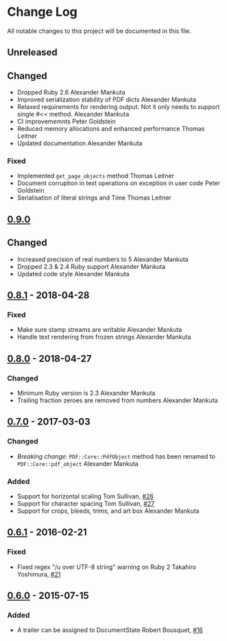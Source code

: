 # Change Log

All notable changes to this project will be documented in this file.

## Unreleased

## Changed

- Dropped Ruby 2.6
  Alexander Mankuta
- Improved serialization stability of PDF dicts
  Alexander Mankuta
- Relaxed requirements for rendering output. Not it only needs to support single
  #<< method.
  Alexander Mankuta
- CI improvememnts
  Peter Goldstein
- Reduced memory allocations and enhanced performance
  Thomas Leitner
- Updated documentation
  Alexander Mankuta

### Fixed

- Implemented `get_page_objects` method
  Thomas Leitner
- Document corruption in text operations on exception in user code
  Peter Goldstein
- Serialisation of literal strings and Time
  Thomas Leitner

## [0.9.0][]

## Changed

- Increased precision of real numbers to 5
  Alexander Mankuta
- Dropped 2.3 & 2.4 Ruby support
  Alexander Mankuta
- Updated code style
  Alexander Mankuta

## [0.8.1][] - 2018-04-28

### Fixed

- Make sure stamp streams are writable
  Alexander Mankuta
- Handle text rendering from frozen strings
  Alexander Mankuta

## [0.8.0][] - 2018-04-27

### Changed

- Minimum Ruby version is 2.3
  Alexander Mankuta
- Trailing fraction zeroes are removed from numbers
  Alexander Mankuta

## [0.7.0][] - 2017-03-03

### Changed

- *Breaking change*: `PDF::Core::PdfObject` method has been renamed to
  `PDF::Core::pdf_object`
  Alexander Mankuta

### Added

- Support for horizontal scaling
  Tom Sullivan, [#26](https://github.com/prawnpdf/pdf-core/pull/26)
- Support for character spacing
  Tom Sullivan, [#27](https://github.com/prawnpdf/pdf-core/pull/27)
- Support for crops, bleeds, trims, and art box
  Alexander Mankuta


## [0.6.1][] - 2016-02-21

### Fixed

- Fixed regex "/u over UTF-8 string" warning on Ruby 2
  Takahiro Yoshimura, [#21](https://github.com/prawnpdf/pdf-core/pull/21)


## [0.6.0][] - 2015-07-15

### Added

- A trailer can be assigned to DocumentState
  Robert Bousquet, [#16](https://github.com/prawnpdf/pdf-core/pull/16)

[0.9.0]: https://github.com/prawnpdf/pdf-core/compare/0.8.1...0.9.0
[0.8.1]: https://github.com/prawnpdf/pdf-core/compare/0.8.0...0.8.1
[0.8.0]: https://github.com/prawnpdf/pdf-core/compare/0.7.0...0.8.0
[0.7.0]: https://github.com/prawnpdf/pdf-core/compare/0.6.1...0.7.0
[0.6.1]: https://github.com/prawnpdf/pdf-core/compare/0.6.0...0.6.1
[0.6.0]: https://github.com/prawnpdf/pdf-core/compare/0.5.1...0.6.0
